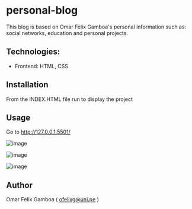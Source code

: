 # personal-blog
This blog is based on Omar Felix Gamboa's personal information such as: social networks, education and personal projects.

## Technologies:
- Frontend: HTML, CSS

## Installation

From the INDEX.HTML file run to display the project

## Usage

Go to http://127.0.0.1:5501/

![image](https://user-images.githubusercontent.com/102428638/194794672-d61fe47e-f573-4a29-83e5-5a032aa0f7c4.png)

![image](https://user-images.githubusercontent.com/102428638/194794888-8333d91f-f819-410c-ba0d-14d1733cfcf6.png)

![image](https://user-images.githubusercontent.com/102428638/194794935-8b15f053-743a-43e3-b117-8be9654ced44.png)


## Author

Omar Felix Gamboa ( ofelixg@uni.pe )

